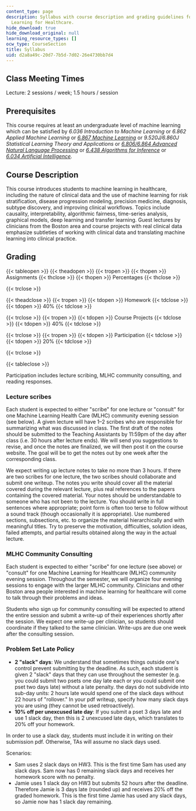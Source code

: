 ```yaml
---
content_type: page
description: Syllabus with course description and grading guidelines for 6.S897 Machine
  Learning for Healthcare.
hide_download: true
hide_download_original: null
learning_resource_types: []
ocw_type: CourseSection
title: Syllabus
uid: d2a8a49c-20d7-7b5d-7d02-26e4730bb7d4
---
```


Class Meeting Times
-------------------

Lecture: 2 sessions / week; 1.5 hours / session

Prerequisites
-------------

This course requires at least an undergraduate level of machine learning which can be satisfied by _6.036 Introduction to Machine Learning_ or _6.862 Applied Machine Learning_ or _[6.867 Machine Learning](/courses/6-867-machine-learning-fall-2006)_ or _9.520J/6.860J Statistical Learning Theory and Applications_ or _[6.806/6.864 Advanced Natural Language Processing](/courses/6-864-advanced-natural-language-processing-fall-2005)_ or _[6.438 Algorithms for Inference](/courses/6-438-algorithms-for-inference-fall-2014)_ or _[6.034 Artificial Intelligence](/courses/6-034-artificial-intelligence-fall-2010)._

Course Description
------------------

This course introduces students to machine learning in healthcare, including the nature of clinical data and the use of machine learning for risk stratification, disease progression modeling, precision medicine, diagnosis, subtype discovery, and improving clinical workflows. Topics include causality, interpretability, algorithmic fairness, time-series analysis, graphical models, deep learning and transfer learning. Guest lectures by clinicians from the Boston area and course projects with real clinical data emphasize subtleties of working with clinical data and translating machine learning into clinical practice.

Grading
-------

{{< tableopen >}}
{{< theadopen >}}
{{< tropen >}}
{{< thopen >}}
Assignments
{{< thclose >}}
{{< thopen >}}
Percentages
{{< thclose >}}

{{< trclose >}}

{{< theadclose >}}
{{< tropen >}}
{{< tdopen >}}
Homework
{{< tdclose >}}
{{< tdopen >}}
40%
{{< tdclose >}}

{{< trclose >}}
{{< tropen >}}
{{< tdopen >}}
Course Projects
{{< tdclose >}}
{{< tdopen >}}
40%
{{< tdclose >}}

{{< trclose >}}
{{< tropen >}}
{{< tdopen >}}
Participation
{{< tdclose >}}
{{< tdopen >}}
20%
{{< tdclose >}}

{{< trclose >}}

{{< tableclose >}}

Participation includes lecture scribing, MLHC community consulting, and reading responses.

### Lecture scribes

Each student is expected to either "scribe" for one lecture or "consult" for one Machine Learning Health Care (MLHC) community evening session (see below). A given lecture will have 1–2 scribes who are responsible for summarizing what was discussed in class. The first draft of the notes should be submitted to the Teaching Assistants by 11:59pm of the day after class (i.e. 30 hours after lecture ends). We will send you suggestions to revise, and once the notes are finalized, we will then post it on the course website. The goal will be to get the notes out by one week after the corresponding class.

We expect writing up lecture notes to take no more than 3 hours. If there are two scribes for one lecture, the two scribes should collaborate and submit one writeup. The notes you write should cover all the material covered during the relevant lecture, plus real references to the papers containing the covered material. Your notes should be understandable to someone who has not been to the lecture. You should write in full sentences where appropriate; point form is often too terse to follow without a sound track (though occasionally it is appropriate). Use numbered sections, subsections, etc. to organize the material hierarchically and with meaningful titles. Try to preserve the motivation, difficulties, solution ideas, failed attempts, and partial results obtained along the way in the actual lecture. 

### MLHC Community Consulting

Each student is expected to either "scribe" for one lecture (see above) or "consult" for one Machine Learning for Healthcare (MLHC) community evening session. Throughout the semester, we will organize four evening sessions to engage with the larger MLHC community. Clinicians and other Boston area people interested in machine learning for healthcare will come to talk through their problems and ideas.

Students who sign up for community consulting will be expected to attend the entire session and submit a write-up of their experiences shortly after the session. We expect one write-up per clinician, so students should coordinate if they talked to the same clinician. Write-ups are due one week after the consulting session.

### Problem Set Late Policy

*   **2 "slack" days**: We understand that sometimes things outside one's control prevent submitting by the deadline. As such, each student is given 2 "slack" days that they can use throughout the semester (e.g. you could submit two psets one day late each or you could submit one pset two days late) without a late penalty. the days do not subdivide into sub-day units: 2 hours late would spend one of the slack days without 22 hours of "rollover." In your pdf writeup, specify how many slack days you are using (they cannot be used retroactively).
*   **10% off per unexcused late day**: If you submit a pset 3 days late and use 1 slack day, then this is 2 unexcused late days, which translates to 20% off your homework.

In order to use a slack day, students must include it in writing on their submission pdf. Otherwise, TAs will assume no slack days used.

Scenarios:

*   Sam uses 2 slack days on HW3. This is the first time Sam has used any slack days. Sam now has 0 remaining slack days and receives her homework score with no penalty.
*   Jamie uses 1 slack day on HW3 but submits 52 hours after the deadline. Therefore Jamie is 3 days late (rounded up) and receives 20% off the graded homework. This is the first time Jamie has used any slack days, so Jamie now has 1 slack day remaining.